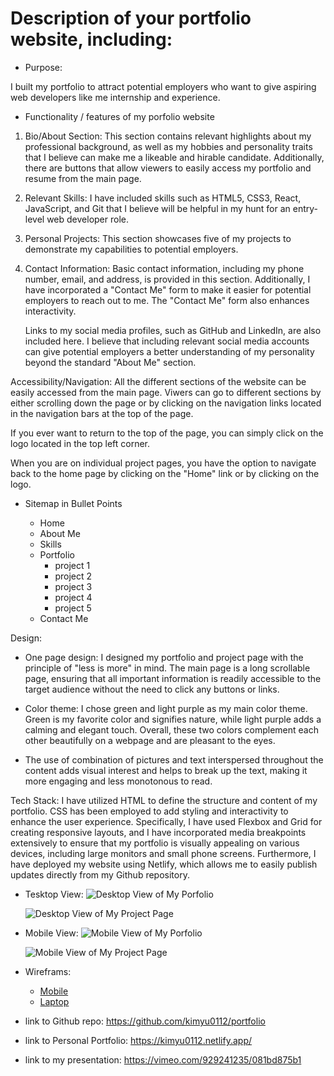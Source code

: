 # Description of your portfolio website, including:
- Purpose:
  
I built my portfolio to attract potential employers who want to give aspiring web developers like me internship and experience.

- Functionality / features of my porfolio website
1. Bio/About Section:
   This section contains relevant highlights about my professional background, as well as my hobbies and personality traits that I believe can make me a likeable and hirable candidate. Additionally, there are buttons that allow viewers to easily access my portfolio and resume from the main page.

2. Relevant Skills:
   I have included skills such as HTML5, CSS3, React, JavaScript, and Git that I believe will be helpful in my hunt for an entry-level web developer role.

3. Personal Projects:
   This section showcases five of my projects to demonstrate my capabilities to potential employers.

4. Contact Information:
   Basic contact information, including my phone number, email, and address, is provided in this section. Additionally, I have incorporated a "Contact Me" form to make it easier for potential employers to reach out to me. The "Contact Me" form also enhances interactivity.
   
   Links to my social media profiles, such as GitHub and LinkedIn, are also included here. I believe that including relevant social media accounts can give potential employers a better understanding of my personality beyond the standard "About Me" section.

Accessibility/Navigation:
All the different sections of the website can be easily accessed from the main page. Viwers can go to different sections by either scrolling down the page or by clicking on the navigation links located in the navigation bars at the top of the page.

If you ever want to return to the top of the page, you can simply click on the logo located in the top left corner.

When you are on individual project pages, you have the option to navigate back to the home page by clicking on the "Home" link or by clicking on the logo.

- Sitemap in Bullet Points

  - Home
  - About Me
  - Skills
  - Portfolio
    - project 1 
    - project 2
    - project 3
    - project 4
    - project 5
  - Contact Me

Design:
- One page design: I designed my portfolio and project page with the principle of "less is more" in mind. The main page is a long scrollable page, ensuring that all important information is readily accessible to the target audience without the need to click any buttons or links.

- Color theme: I chose green and light purple as my main color theme. Green is my favorite color and signifies nature, while light purple adds a calming and elegant touch. Overall, these two colors complement each other beautifully on a webpage and are pleasant to the eyes.

- The use of combination of pictures and text interspersed throughout the content adds visual interest and helps to break up the text, making it more engaging and less monotonous to read.

Tech Stack:
I have utilized HTML to define the structure and content of my portfolio. CSS has been employed to add styling and interactivity to enhance the user experience. Specifically, I have used Flexbox and Grid for creating responsive layouts, and I have incorporated media breakpoints extensively to ensure that my portfolio is visually appealing on various devices, including large monitors and small phone screens. Furthermore, I have deployed my website using Netlify, which allows me to easily publish updates directly from my Github repository.

- Tesktop View:
  ![Desktop View of My Porfolio](Laptop%20View-Main%20Page.png)

  ![Desktop View of My Project Page](Laptop%20View-Project%20Page.png)

- Mobile View:
  ![Mobile View of My Porfolio](Mobile%20View-Main%20Page.png)

  ![Mobile View of My Project Page](Mobile%20View-Project%20Page.png)

- Wireframs:
  - [Mobile](Mobile%20View%20Wireframes.pdf)
  - [Laptop](Laptop%20View%20Wireframes.pdf)
  
- link to Github repo: https://github.com/kimyu0112/portfolio
- link to Personal Portfolio: https://kimyu0112.netlify.app/
- link to my presentation: https://vimeo.com/929241235/081bd875b1